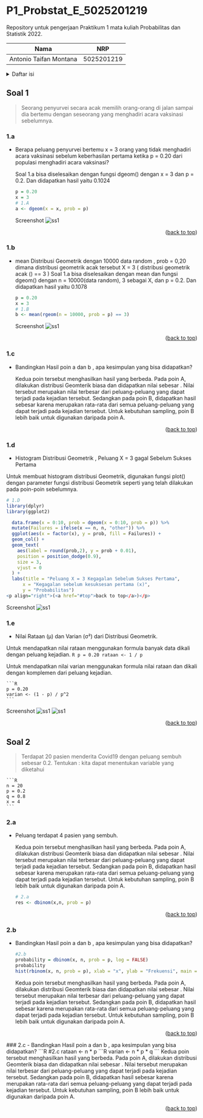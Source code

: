<div id="top"></div>

# P1_Probstat_E_5025201219
Repository untuk pengerjaan Praktikum 1 mata kuliah Probabilitas dan Statistik 2022.


| Nama                      | NRP        |
|---------------------------|------------|
| Antonio Taifan Montana    | 5025201219 |

<!-- TABLE OF CONTENTS -->
<details>
  <summary>Daftar isi</summary>
  <ol>
    <li>
      <a href="#soal-1">Soal 1</a>
      <ul>
        <li><a href="#1a">1.a</a></li>
      </ul>
      <ul>
        <li><a href="#1b">1.b</a></li>
      </ul>
            <ul>
        <li><a href="#1c">1.c</a></li>
      </ul>
            <ul>
        <li><a href="#1d">1.d</a></li>
        <ul>
        <li><a href="#1e">1.e</a></li>
      </ul>
      </ul>
    </li>
    <li>
      <a href="#soal-2">Soal 2</a>
      <ul>
        <li><a href="#prerequisites">Prerequisites</a></li>
        <li><a href="#installation">Installation</a></li>
      </ul>
    </li>
    <li><a href="#usage">Usage</a></li>
    <li><a href="#roadmap">Roadmap</a></li>
    <li><a href="#contributing">Contributing</a></li>
    <li><a href="#license">License</a></li>
    <li><a href="#contact">Contact</a></li>
    <li><a href="#acknowledgments">Acknowledgments</a></li>
  </ol>
</details>

<!-- ABOUT THE PROJECT -->
## Soal 1
> Seorang penyurvei secara acak memilih orang-orang di jalan sampai dia bertemu dengan seseorang yang menghadiri acara vaksinasi sebelumnya.


### 1.a
- Berapa peluang penyurvei bertemu x = 3 orang yang tidak menghadiri acara vaksinasi sebelum keberhasilan pertama ketika p = 0.20 dari populasi menghadiri acara vaksinasi?
    
    Soal 1.a bisa diselesaikan dengan fungsi dgeom() dengan x = 3 dan p = 0.2. Dan didapatkan hasil yaitu 0.1024
    
    ```R
    p = 0.20
    x = 3
    # 1.A
    a <- dgeom(x = x, prob = p)
    ```
    
    Screenshot
    ![ss1][ss1a]
 
 <p align="right">(<a href="#top">back to top</a>)</p>
 
 ### 1.b
 - mean Distribusi Geometrik dengan 10000 data random , prob = 0,20 dimana distribusi geometrik acak tersebut X = 3 ( distribusi geometrik acak () == 3 )
 Soal 1.a bisa diselesaikan dengan mean dan fungsi dgeom() dengan n = 10000(data random), 3 sebagai X, dan p = 0.2. Dan didapatkan hasil yaitu 0.1078
    
    ```R
    p = 0.20
    x = 3
    # 1.B
    b <- mean(rgeom(n = 10000, prob = p) == 3)
    ```
    
   Screenshot 
   ![ss1][ss1b]
    
   <p align="right">(<a href="#top">back to top</a>)</p>

 ### 1.c
 - Bandingkan Hasil poin a dan b , apa kesimpulan yang bisa didapatkan?
 
   Kedua poin tersebut menghasilkan hasil yang berbeda. Pada poin A, dilakukan distribusi Geomterik biasa dan didapatkan nilai sebesar . Nilai tersebut merupakan nilai terbesar dari peluang-peluang yang dapat terjadi pada kejadian tersebut. Sedangkan pada poin B, didapatkan hasil sebesar karena merupakan rata-rata dari semua peluang-peluang yang dapat terjadi pada kejadian tersebut. Untuk kebutuhan sampling, poin B lebih baik untuk digunakan daripada poin A.
  
  <p align="right">(<a href="#top">back to top</a>)</p>
  
 ### 1.d
  - Histogram Distribusi Geometrik , Peluang X = 3 gagal Sebelum Sukses Pertama

Untuk membuat histogram distribusi Geometrik, digunakan fungsi plot() dengan parameter fungsi distribusi Geometrik seperti yang telah dilakukan pada poin-poin sebelumnya.

  ```R
  # 1.D
  library(dplyr)
  library(ggplot2)
  
    data.frame(x = 0:10, prob = dgeom(x = 0:10, prob = p)) %>%
    mutate(Failures = ifelse(x == n, n, "other")) %>%
    ggplot(aes(x = factor(x), y = prob, fill = Failures)) +
    geom_col() +
    geom_text(
      aes(label = round(prob,2), y = prob + 0.01),
      position = position_dodge(0.9),
      size = 3,
      vjust = 0
    ) +
    labs(title = "Peluang X = 3 Kegagalan Sebelum Sukses Pertama",
        x = "Kegagalan sebelum kesuksesan pertama (x)",
        y = "Probabilitas") 
  <p align="right">(<a href="#top">back to top</a>)</p>
  ```
  Screenshot 
  ![ss1][ss1d]
  
  ### 1.e
  - Nilai Rataan (μ) dan Varian (σ²) dari Distribusi Geometrik.
   
   Untuk mendapatkan nilai rataan menggunakan formula banyak data dikali dengan peluang kejadian.
    ```R
    p = 0.20
    rataan <- 1 / p
    ```
    
   Untuk mendapatkan nilai varian menggunakan formula nilai rataan dan dikali dengan komplemen dari peluang kejadian.
    
    ```R
    p = 0.20
    varian <- (1 - p) / p^2
    ```
  Screenshot 
  ![ss1][ss1er]
  ![ss1][ss1ev]
  
 <p align="right">(<a href="#top">back to top</a>)</p>
 
## Soal 2
> Terdapat 20 pasien menderita Covid19 dengan peluang sembuh sebesar 0.2. Tentukan :
  kita dapat menentukan variable yang diketahui
 
    ```R
    n = 20
    p = 0.2
    q = 0.8
    x = 4
    ```

 ### 2.a
 - Peluang terdapat 4 pasien yang sembuh.
 
   Kedua poin tersebut menghasilkan hasil yang berbeda. Pada poin A, dilakukan distribusi Geomterik biasa dan didapatkan nilai sebesar . Nilai tersebut merupakan nilai terbesar dari peluang-peluang yang dapat terjadi pada kejadian tersebut. Sedangkan pada poin B, didapatkan hasil sebesar karena merupakan rata-rata dari semua peluang-peluang yang dapat terjadi pada kejadian tersebut. Untuk kebutuhan sampling, poin B lebih baik untuk digunakan daripada poin A.
    ```R
    # 2.a
    res <- dbinom(x,n, prob = p)
    ```
  
  <p align="right">(<a href="#top">back to top</a>)</p>
  
 ### 2.b
 - Bandingkan Hasil poin a dan b , apa kesimpulan yang bisa didapatkan?
     ```R
    #2.b
    probability = dbinom(x, n, prob = p, log = FALSE)
    probability
    hist(rbinom(x, n, prob = p), xlab = "x", ylab = "Frekuensi", main = "Histogram of Binomial")
    ```
   Kedua poin tersebut menghasilkan hasil yang berbeda. Pada poin A, dilakukan distribusi Geomterik biasa dan didapatkan nilai sebesar . Nilai tersebut merupakan nilai terbesar dari peluang-peluang yang dapat terjadi pada kejadian tersebut. Sedangkan pada poin B, didapatkan hasil sebesar karena merupakan rata-rata dari semua peluang-peluang yang dapat terjadi pada kejadian tersebut. Untuk kebutuhan sampling, poin B lebih baik untuk digunakan daripada poin A.
  
  <p align="right">(<a href="#top">back to top</a>)</p>
 ### 2.c
 - Bandingkan Hasil poin a dan b , apa kesimpulan yang bisa didapatkan?
     ```R
     #2.c
    rataan <- n * p
    ```R
    varian <- n * p * q
    ```
   Kedua poin tersebut menghasilkan hasil yang berbeda. Pada poin A, dilakukan distribusi Geomterik biasa dan didapatkan nilai sebesar . Nilai tersebut merupakan nilai terbesar dari peluang-peluang yang dapat terjadi pada kejadian tersebut. Sedangkan pada poin B, didapatkan hasil sebesar karena merupakan rata-rata dari semua peluang-peluang yang dapat terjadi pada kejadian tersebut. Untuk kebutuhan sampling, poin B lebih baik untuk digunakan daripada poin A.
  
  <p align="right">(<a href="#top">back to top</a>)</p>
   
[ss1a]: img/1a.png
[ss1b]: img/1b.png
[ss1d]: img/1d.png
[ss1er]: img/1e%20rataan.png
[ss1ev]: img/1e%20varian.png
[ss1a]: img/1a.png
[ss1a]: img/1a.png
[ss1a]: img/1a.png
[ss1a]: img/1a.png
[ss1a]: img/1a.png
[ss1a]: img/1a.png
[ss1a]: img/1a.png
[ss1a]: img/1a.png
[ss1a]: img/1a.png
    
